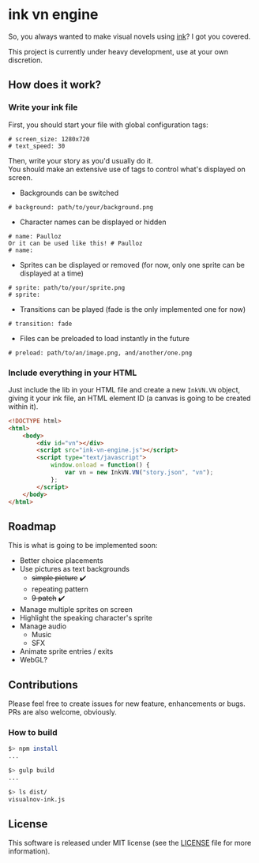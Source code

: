 # ink vn engine

So, you always wanted to make visual novels using [ink](https://github.com/inkle/ink)? I got you covered.  

This project is currently under heavy development, use at your own discretion.

## How does it work?

### Write your ink file

First, you should start your file with global configuration tags:
```
# screen_size: 1280x720
# text_speed: 30
```

Then, write your story as you'd usually do it.  
You should make an extensive use of tags to control what's displayed on screen.  

* Backgrounds can be switched
```
# background: path/to/your/background.png
```

* Character names can be displayed or hidden
```
# name: Paulloz
Or it can be used like this! # Paulloz
# name:
```

* Sprites can be displayed or removed (for now, only one sprite can be displayed at a time)
```
# sprite: path/to/your/sprite.png
# sprite: 
```

* Transitions can be played (fade is the only implemented one for now)
```
# transition: fade
```

* Files can be preloaded to load instantly in the future
```
# preload: path/to/an/image.png, and/another/one.png
```

### Include everything in your HTML

Just include the lib in your HTML file and create a new `InkVN.VN` object, giving it your ink file, an HTML element ID (a canvas is going to be created within it).

```html
<!DOCTYPE html>
<html>
    <body>
        <div id="vn"></div>
        <script src="ink-vn-engine.js"></script>
        <script type="text/javascript">
            window.onload = function() {
                var vn = new InkVN.VN("story.json", "vn");
            };
        </script>
    </body>
</html>
```

## Roadmap

This is what is going to be implemented soon:

* Better choice placements
* Use pictures as text backgrounds
  * ~~simple picture~~ :heavy_check_mark:
  * repeating pattern
  * ~~9 patch~~ :heavy_check_mark:
* Manage multiple sprites on screen
* Highlight the speaking character's sprite
* Manage audio
  * Music
  * SFX
* Animate sprite entries / exits
* WebGL?

## Contributions

Please feel free to create issues for new feature, enhancements or bugs. PRs are also welcome, obviously.  

### How to build

```sh
$> npm install
...

$> gulp build
...

$> ls dist/
visualnov-ink.js

```

## License

This software is released under MIT license (see the [LICENSE](/LICENSE) file for more information).
